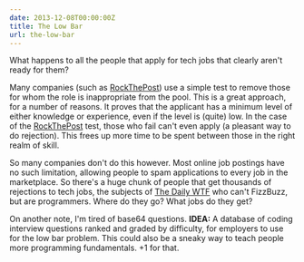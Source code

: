 ```yaml
---
date: 2013-12-08T00:00:00Z
title: The Low Bar
url: the-low-bar
---
```


What happens to all the people that apply for tech jobs that clearly aren't ready for them?

Many companies (such as [RockThePost](https://rockthepost.com/hnchallenge)) use a simple test to remove those for whom the role is inappropriate from the pool. This is a great approach, for a number of reasons. It proves that the applicant has a minimum level of either knowledge or experience, even if the level is (quite) low. In the case of the [RockThePost](https://rockthepost.com/hnchallenge) test, those who fail can't even apply (a pleasant way to do rejection). This frees up more time to be spent between those in the right realm of skill. 

So many companies don't do this however. Most online job postings have no such limitation, allowing people to spam applications to every job in the marketplace. So there's a huge chunk of people that get thousands of rejections to tech jobs, the subjects of [The Daily WTF](http://thedailywtf.com/Series/Tales_from_the_Interview.aspx) who can't FizzBuzz, but are programmers. Where do they go? What jobs do they get? 

On another note, I'm tired of base64 questions. __IDEA:__ A database of coding interview questions ranked and graded by difficulty, for employers to use for the low bar problem. This could also be a sneaky way to teach people more programming fundamentals. +1 for that.


